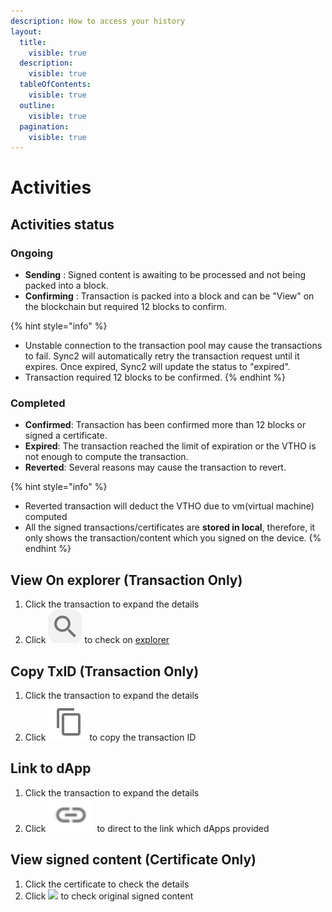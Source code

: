 ```yaml
---
description: How to access your history
layout:
  title:
    visible: true
  description:
    visible: true
  tableOfContents:
    visible: true
  outline:
    visible: true
  pagination:
    visible: true
---
```


# Activities

## Activities status <a href="#activities-status" id="activities-status"></a>

### Ongoing <a href="#ongoing" id="ongoing"></a>

* **Sending** : Signed content is awaiting to be processed and not being packed into a block.
* **Confirming** : Transaction is packed into a block and can be "View" on the blockchain but required 12 blocks to confirm.

{% hint style="info" %}
* Unstable connection to the transaction pool may cause the transactions to fail. Sync2 will automatically retry the transaction request until it expires. Once expired, Sync2 will update the status to "expired".
* Transaction required 12 blocks to be confirmed.
{% endhint %}

### Completed <a href="#completed" id="completed"></a>

* **Confirmed**: Transaction has been confirmed more than 12 blocks or signed a certificate.
* **Expired**: The transaction reached the limit of expiration or the VTHO is not enough to compute the transaction.
* **Reverted**: Several reasons may cause the transaction to revert.

{% hint style="info" %}
* Reverted transaction will deduct the VTHO due to vm(virtual machine) computed
* All the signed transactions/certificates are **stored in local**, therefore, it only shows the transaction/content which you signed on the device.
{% endhint %}

## View On explorer (Transaction Only) <a href="#view-on-explorer" id="view-on-explorer"></a>

1. Click the transaction to expand the details
2. Click <img src="../../../../.gitbook/assets/Screenshot 2023-08-17 at 16.55.38.png" alt="" data-size="line"> to check on [explorer](https://explore.vechain.org/)

## Copy TxID (Transaction Only) <a href="#copy-txid" id="copy-txid"></a>

1. Click the transaction to expand the details
2. Click <img src="../../../../.gitbook/assets/Screenshot 2023-08-17 at 16.55.33.png" alt="" data-size="line"> to copy the transaction ID

## Link to dApp <a href="#link-to-dapp" id="link-to-dapp"></a>

1. Click the transaction to expand the details
2. Click <img src="../../../../.gitbook/assets/Screenshot 2023-08-17 at 16.56.29.png" alt="" data-size="line"> to direct to the link which dApps provided

## View signed content (Certificate Only) <a href="#view-signed-content" id="view-signed-content"></a>

1. Click the certificate to check the details
2. Click ![](https://docs.vechain.org/assets/img/message.759cf5c9.svg) to check original signed content
